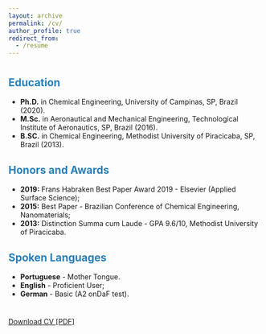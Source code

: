 ```yaml
---
layout: archive
permalink: /cv/
author_profile: true
redirect_from:
  - /resume
---
```

<head>
<meta name="viewport" content="width=device-width, initial-scale=1">
<!-- Add icon library -->
<link rel="stylesheet" href="https://cdnjs.cloudflare.com/ajax/libs/font-awesome/4.7.0/css/font-awesome.min.css">
<style>
.btn {
  background-color: DodgerBlue;
  border: none;
  color: white;
  padding: 12px 30px;
  cursor: pointer;
  font-size: 20px;
}

/* Darker background on mouse-over */
.btn:hover {
  background-color: RoyalBlue;
}
</style>
</head>



<p style="margin-bottom:1cm;"></p>


<p style="margin-bottom:1cm;"></p>
<h2>
<font color="#2980b9">Education</font>
</h2>

* __Ph.D.__ in Chemical Engineering, University of Campinas, SP, Brazil (2020).
* __M.Sc.__ in Aeronautical and Mechanical Engineering, Technological Institute of 
Aeronautics, SP, Brazil (2016).
* __B.SC.__ in Chemical Engineering, Methodist University of Piracicaba, SP, Brazil (2013). 

<h2>
<font color="#2980b9">Honors and Awards</font>
</h2>

* __2019:__ Frans Habraken Best Paper Award 2019 - Elsevier (Applied Surface Science);
* __2015:__ Best Paper - Brazilian Conference of Chemical Engineering, Nanomaterials;
* __2013:__ Distinction Summa cum Laude - GPA 9.6/10, Methodist University of Piracicaba.

<h2>
<font color="#2980b9">Spoken Languages</font>
</h2>

* __Portuguese__ - Mother Tongue.
* __English__ - Proficient User;
* __German__ - Basic (A2 onDaF test).

<p style="margin-bottom:1cm;"></p>
<a href="https://estatup.github.io/" target="_blank"><i class="fa fa-download" aria-hidden="true"></i> Download CV [PDF]</a>



